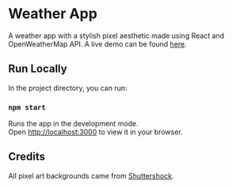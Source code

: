# Weather App

A weather app with a stylish pixel aesthetic made using React and OpenWeatherMap API. A live demo can be found [here](https://pixelweather.netlify.app/).

## Run Locally

In the project directory, you can run:

### `npm start`

Runs the app in the development mode.\
Open [http://localhost:3000](http://localhost:3000) to view it in your browser.


## Credits

All pixel art backgrounds came from [Shuttershock](https://www.shutterstock.com/).

